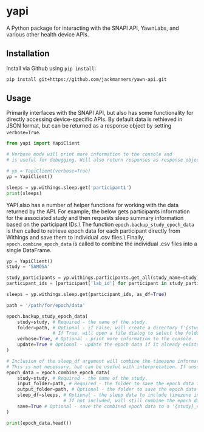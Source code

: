 # yapi

A Python package for interacting with the SNAPI API, YawnLabs, and various other health device APIs.

## Installation

Install via Github using `pip install`:

```bash
pip install git+https://github.com/jackmanners/yawn-api.git
```

## Usage

Primarily interfaces with the SNAPI API, but also has some functionality for directly accessing device-specific APIs.
By default data is rethieved in JSON format, but can be returned as a response object by setting `verbose=True`.

```python
from yapi import YapiClient

# Verbose mode will print more information to the console and
# is useful for debugging. Will also return responses as response objects, rather than json.

# yp = YapiClient(verbose=True) 
yp = YapiClient()

sleeps = yp.withings.sleep.get('participant1')
print(sleeps)

```

YAPI also has a number of helper functions for working with the data returned by the API.
For example, the below gets participants information for the associated study and then requests sleep summary information based on the participant IDs.\\
The function `epoch.backup_study_epoch_data` is then called to retrieve epoch data for each participant directly from Withings and save them to individual .csv files.\\
Finally, `epoch.combine_epoch_data` is called to combine the individual .csv files into a single DataFrame.

```python
yp = YapiClient()
study = 'SAMOSA'

study_participants = yp.withings.participants.get_all(study_name=study)
participant_ids = [participant['lab_id'] for participant in study_participants]

sleeps = yp.withings.sleep.get(participant_ids, as_df=True)

path = '/path/for/epoch/data'

epoch.backup_study_epoch_data(
    study=study, # Required - the name of the study.
    folder=path, # Optional - if False, will create a directory f'{study}_EpochData' in the current working directory. 
                 # If True, will open a file dialog to select the folder. Otherwise, specify the path to the folder.
    verbose=True, # Optional - print more information to the console.
    update=True # Optional - update the epoch data if it already exists, otherwise will skip any existing files in the folder.
)

# Inclusion of the sleep_df argument will combine the timezone information from the sleep data.
# This is not necessary, but can be useful with interpretation. If unsure, it is recommended to include it.
epoch_data = epoch.combine_epoch_data(
    study=study, # Required - the name of the study.
    input_folder=path, # Required - the folder to save the epoch data to.
    output_folder=path, # Optional - the folder to save the epoch data to, defaults to the input folder.
    sleep_df=sleeps, # Optional - the sleep data to include timezone information from. 
                     # If not included, will still combine the epoch data, but will not include timezone information.
    save=True # Optional - save the combined epoch data to a '{study}_epochCombined.csv' file in the output folder.
)

print(epoch_data.head())
```
